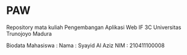 # PAW

Repository mata kuliah Pengembangan Aplikasi Web IF 3C 
Universitas Trunojoyo Madura 

Biodata Mahasiswa : 
Nama  : Syayid Al Aziz
NIM   : 210411100008
